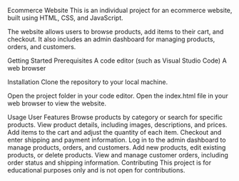 Ecommerce Website
This is an individual project for an ecommerce website, built using HTML, CSS, and JavaScript.

The website allows users to browse products, add items to their cart, and checkout. It also includes an admin dashboard for managing products, orders, and customers.

Getting Started
Prerequisites
A code editor (such as Visual Studio Code)
A web browser

Installation
Clone the repository to your local machine.

Open the project folder in your code editor.
Open the index.html file in your web browser to view the website.

Usage
User Features
Browse products by category or search for specific products.
View product details, including images, descriptions, and prices.
Add items to the cart and adjust the quantity of each item.
Checkout and enter shipping and payment information.
Log in to the admin dashboard to manage products, orders, and customers.
Add new products, edit existing products, or delete products.
View and manage customer orders, including order status and shipping information.
Contributing
This project is for educational purposes only and is not open for contributions.
